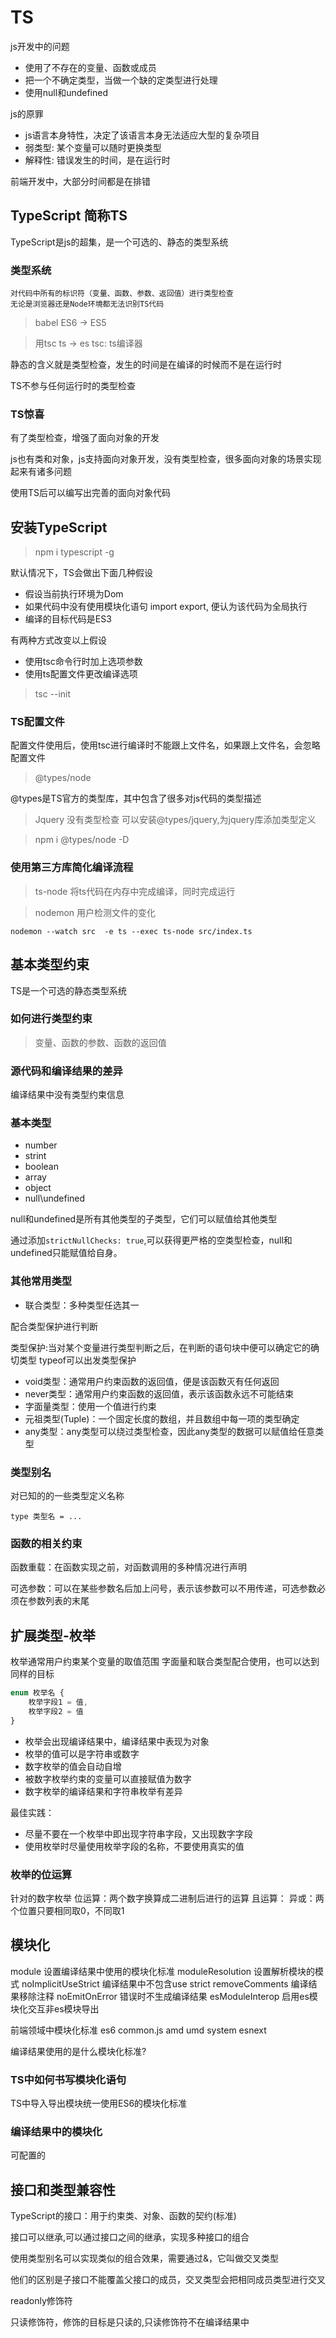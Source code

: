 # TS

js开发中的问题

- 使用了不存在的变量、函数或成员
- 把一个不确定类型，当做一个缺的定类型进行处理
- 使用null和undefined

js的原罪

- js语言本身特性，决定了该语言本身无法适应大型的复杂项目
- 弱类型: 某个变量可以随时更换类型
- 解释性: 错误发生的时间，是在运行时

前端开发中，大部分时间都是在排错

## TypeScript 简称TS

TypeScript是js的超集，是一个可选的、静态的类型系统

### 类型系统

    对代码中所有的标识符（变量、函数、参数、返回值）进行类型检查
    无论是浏览器还是Node环境都无法识别TS代码

> babel ES6 -> ES5

> 用tsc ts -> es    tsc: ts编译器

静态的含义就是类型检查，发生的时间是在编译的时候而不是在运行时

TS不参与任何运行时的类型检查

### TS惊喜

有了类型检查，增强了面向对象的开发

js也有类和对象，js支持面向对象开发，没有类型检查，很多面向对象的场景实现起来有诸多问题

使用TS后可以编写出完善的面向对象代码

## 安装TypeScript

> npm i typescript -g

默认情况下，TS会做出下面几种假设

- 假设当前执行环境为Dom
- 如果代码中没有使用模块化语句 import export, 便认为该代码为全局执行
- 编译的目标代码是ES3

有两种方式改变以上假设

- 使用tsc命令行时加上选项参数
- 使用ts配置文件更改编译选项

> tsc --init

### TS配置文件

配置文件使用后，使用tsc进行编译时不能跟上文件名，如果跟上文件名，会忽略配置文件

> @types/node

@types是TS官方的类型库，其中包含了很多对js代码的类型描述

> Jquery 没有类型检查 可以安装@types/jquery,为jquery库添加类型定义

> npm i @types/node -D

### 使用第三方库简化编译流程

> ts-node 将ts代码在内存中完成编译，同时完成运行

> nodemon 用户检测文件的变化

    nodemon --watch src  -e ts --exec ts-node src/index.ts

## 基本类型约束

TS是一个可选的静态类型系统

### 如何进行类型约束

> 变量、函数的参数、函数的返回值

### 源代码和编译结果的差异

编译结果中没有类型约束信息

### 基本类型

- number
- strint
- boolean
- array
- object
- null\undefined

null和undefined是所有其他类型的子类型，它们可以赋值给其他类型

通过添加```strictNullChecks: true```,可以获得更严格的空类型检查，null和undefined只能赋值给自身。

### 其他常用类型

- 联合类型：多种类型任选其一

配合类型保护进行判断

类型保护:当对某个变量进行类型判断之后，在判断的语句块中便可以确定它的确切类型
typeof可以出发类型保护

- void类型：通常用户约束函数的返回值，便是该函数灭有任何返回
- never类型：通常用户约束函数的返回值，表示该函数永远不可能结束
- 字面量类型：使用一个值进行约束
- 元祖类型(Tuple)：一个固定长度的数组，并且数组中每一项的类型确定
- any类型：any类型可以绕过类型检查，因此any类型的数据可以赋值给任意类型

### 类型别名

对已知的的一些类型定义名称

    type 类型名 = ...

### 函数的相关约束

函数重载：在函数实现之前，对函数调用的多种情况进行声明

可选参数：可以在某些参数名后加上问号，表示该参数可以不用传递，可选参数必须在参数列表的末尾

## 扩展类型-枚举

枚举通常用户约束某个变量的取值范围
字面量和联合类型配合使用，也可以达到同样的目标

```javascript
enum 枚举名 {
    枚举字段1 = 值,
    枚举字段2 = 值
}
```
- 枚举会出现编译结果中，编译结果中表现为对象
- 枚举的值可以是字符串或数字
- 数字枚举的值会自动自增
- 被数字枚举约束的变量可以直接赋值为数字
- 数字枚举的编译结果和字符串枚举有差异

最佳实践：

- 尽量不要在一个枚举中即出现字符串字段，又出现数字字段
- 使用枚举时尽量使用枚举字段的名称，不要使用真实的值

### 枚举的位运算

针对的数字枚举
位运算：两个数字换算成二进制后进行的运算
且运算：
异或：两个位置只要相同取0，不同取1

## 模块化

module 设置编译结果中使用的模块化标准
moduleResolution 设置解析模块的模式
noImplicitUseStrict 编译结果中不包含use strict
removeComments 编译结果移除注释
noEmitOnError 错误时不生成编译结果
esModuleInterop 启用es模块化交互非es模块导出

前端领域中模块化标准 es6 common.js amd umd system esnext

编译结果使用的是什么模块化标准?

### TS中如何书写模块化语句

TS中导入导出模块统一使用ES6的模块化标准

### 编译结果中的模块化

可配置的

## 接口和类型兼容性

TypeScript的接口：用于约束类、对象、函数的契约(标准)

接口可以继承,可以通过接口之间的继承，实现多种接口的组合

使用类型别名可以实现类似的组合效果，需要通过&，它叫做交叉类型

他们的区别是子接口不能覆盖父接口的成员，交叉类型会把相同成员类型进行交叉

readonly修饰符

只读修饰符，修饰的目标是只读的,只读修饰符不在编译结果中

















